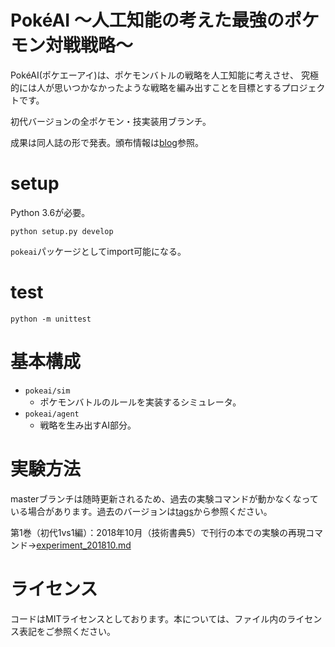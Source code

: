 # PokéAI ～人工知能の考えた最強のポケモン対戦戦略～
PokéAI(ポケエーアイ)は、ポケモンバトルの戦略を人工知能に考えさせ、
究極的には人が思いつかなかったような戦略を編み出すことを目標とするプロジェクトです。

初代バージョンの全ポケモン・技実装用ブランチ。

成果は同人誌の形で発表。頒布情報は[blog](http://select766.hatenablog.com/archive/category/%E3%83%9D%E3%82%B1%E3%83%A2%E3%83%B3)参照。

# setup
Python 3.6が必要。

```
python setup.py develop
```

`pokeai`パッケージとしてimport可能になる。

# test
```
python -m unittest
```

# 基本構成
- `pokeai/sim`
  - ポケモンバトルのルールを実装するシミュレータ。
- `pokeai/agent`
  - 戦略を生み出すAI部分。

# 実験方法
masterブランチは随時更新されるため、過去の実験コマンドが動かなくなっている場合があります。過去のバージョンは[tags](https://github.com/select766/pokeai/tags)から参照ください。

第1巻（初代1vs1編）：2018年10月（技術書典5）で刊行の本での実験の再現コマンド→[experiment_201810.md](experiment_201810.md)

# ライセンス
コードはMITライセンスとしております。本については、ファイル内のライセンス表記をご参照ください。
